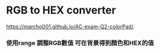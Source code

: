 # RGB to HEX converter
 https://marcho001.github.io/AC-exam-Q2-colorPad/.

### 使用range 調整RGB數值 可在背景得到顏色和HEX的值
